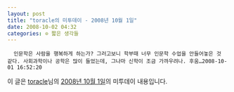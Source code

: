 ```yaml
---
layout: post
title: "toracle의 미투데이 - 2008년 10월 1일"
date: 2008-10-02 04:32
categories: ⊙ 짧은 생각들
---
```



    
      인문학은 사람을 행복하게 하는가? 그러고보니 학부때 너무 인문학 수업을 안들어놓은 것 같다. 사회과학이나 공학은 많이 들었는데, 그나마 신학이 조금 가까우려나. 후움…2008-10-01 16:52:20

    
    

이 글은 [toracle](http://me2day.net/toracle)님의 [2008년 10월 1일](http://me2day.net/toracle/2008/10/01#07:52:20)의 미투데이 내용입니다.


   
       
